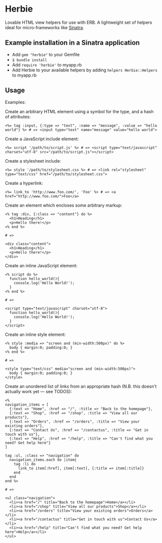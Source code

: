 Herbie
======

Lovable HTML view helpers for use with ERB. A lightweight set of helpers ideal for micro-frameworks like [Sinatra](http://www.sinatrarb.com/).

Example installation in a Sinatra application
---------------------------------------------

* Add `gem "herbie"` to your Gemfile
* `$ bundle install`
* Add `require 'herbie'` to myapp.rb
* Add Herbie to your available helpers by adding `helpers Herbie::Helpers` to myapp.rb

Usage
-----

Examples:

Create an arbitrary HTML element using a symbol for the type, and a hash of attributes:

    <%= tag :input, {:type => "text", :name => "message", :value => "hello world"} %> # => <input type="text" name="message" value="hello world">
    
Create a JavaScript include element:
    
    <%= script '/path/to/script.js' %> # => <script type="text/javascript" charset="utf-8" src="/path/to/script.js"></script>

Create a stylesheet include:

    <%= style '/path/to/stylesheet.css %> # => <link rel="stylesheet" type="text/css" href="/path/to/stylesheet.css">

Create a hyperlink:

    <%= link_to 'http://www.foo.com/', 'Foo' %> # => <a href="http://www.foo.com/">Foo</a>
    
Create an element which encloses some arbitrary markup:

    <% tag :div, {:class => "content"} do %>
      <h1>Heading</h1>
      <p>Hello there!</p>
    <% end %>
    
    # =>
    
    <div class="content">
      <h1>Heading</h1>
      <p>Hello there!</p>
    </div>
    
Create an inline JavaScript element:

    <% script do %>
      function hello_world(){
        console.log('Hello World!');
      }
    <% end %>
  
    # => 
  
    <script type="text/javascript" charset="utf-8">
      function hello_world(){
        console.log('Hello World!');
      }
    </script>

Create an inline style element:

    <% style :media => "screen and (min-width:500px)" do %>
      body { margin:0; padding:0; }
    <% end %>
    
    # =>
    
    <style type="text/css" media="screen and (min-width:500px)">
      body { margin:0; padding:0; }
    </style>
    
Create an unordered list of links from an appropriate hash (N.B. this doesn't actually work yet — see TODOS):

    <%
    navigation_items = [
      {:text => "Home", :href => "/", :title => "Back to the homepage"},
      {:text => "Shop", :href => "/shop", :title => "View all our products"},
      {:text => "Orders", :href => "/orders", :title => "View your existing orders"},
      {:text => "Contact Us", :href => "/contactus", :title => "Get in touch with us"},
      {:text => "Help", :href => "/help", :title => "Can't find what you need? Get help here"}
    ]
    
    tag :ul, :class => "navigation" do
      navigation_items.each do |item|
        tag :li do
          link_to item[:href], item[:text], {:title => item[:title]}
        end
      end
    end %>
    
    # =>
    
    <ul class="navigation">
      <li><a href="/" title="Back to the homepage">Home</a></li>
      <li><a href="/shop" title="View all our products">Shop</a></li>
      <li><a href="/orders" title="View your existing orders">Orders</a></li>
      <li><a href="/contactus" title="Get in touch with us">Contact Us</a></li>
      <li><a href="/help" title="Can't find what you need? Get help here">Help</a></li>
    </ul>

